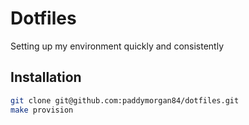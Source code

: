 # Dotfiles

Setting up my environment quickly and consistently

## Installation

```bash
git clone git@github.com:paddymorgan84/dotfiles.git
make provision
```
